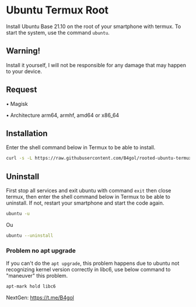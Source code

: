 # Ubuntu Termux Root
Install Ubuntu Base 21.10 on the root of your smartphone with termux. To start the system, use the command `ubuntu`.

## Warning!
Install it yourself, I will not be responsible for any damage that may happen to your device.
## Request
• Magisk

• Architecture arm64, armhf, amd64 or x86_64
## Installation
Enter the shell command below in Termux to be able to install.
```bash
curl -s -L https://raw.githubusercontent.com/B4gol/rooted-ubuntu-termux/master/install.sh -o install && bash install
```
## Uninstall
First stop all services and exit ubuntu with command `exit` then close termux, then enter the shell command below in Termux to be able to uninstall. If not, restart your smartphone and start the code again.
```bash
ubuntu -u
```
Ou
```bash
ubuntu --uninstall
```
### Problem no apt upgrade
If you can't do the `apt upgrade`, this problem happens due to ubuntu not recognizing kernel version correctly in libc6, use below command to "maneuver" this problem. 
```bash
apt-mark hold libc6
```
NextGen: https://t.me/B4gol
